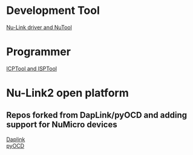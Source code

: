 # Development Tool
[Nu-Link driver and NuTool](https://www.nuvoton.com/hq/support/tool-and-software/software/development-tool/?__locale=en)
# Programmer
[ICPTool and ISPTool](https://www.nuvoton.com/hq/support/tool-and-software/software/programmer/?__locale=en)
# Nu-Link2 open platform
## Repos forked from DapLink/pyOCD and adding support for NuMicro devices
[Daplink](https://github.com/OpenNuvoton/DapLink)   
[pyOCD](https://github.com/OpenNuvoton/pyOCD)

